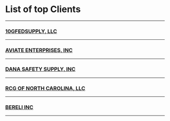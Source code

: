 # List of top Clients
--------------- 

### [10GFEDSUPPLY, LLC](clients/10GFEDSUPPLY_LLC.md)
------------------------------------------------
### [AVIATE ENTERPRISES, INC](clients/AVIATE_ENTERPRISES_INC.md)
------------------------------------------------
### [DANA SAFETY SUPPLY, INC](clients/DANA_SAFETY_SUPPLY_INC.md)
------------------------------------------------
### [RCG OF NORTH CAROLINA, LLC](clients/RCG_OF_NORTH_CAROLINA_LLC.md)
------------------------------------------------
### [BERELI INC](clients/BERELI_INC.md)
------------------------------------------------
